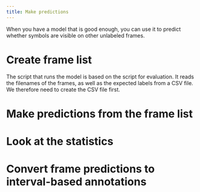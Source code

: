 ```yaml
---
title: Make predictions
---
```


When you have a model that is good enough, you can use it to predict whether
symbols are visible on other unlabeled frames.

# Create frame list

The script that runs the model is based on the script for evaluation.
It reads the filenames of the frames, as well as the expected labels from a CSV
file.
We therefore need to create the CSV file first.

# Make predictions from the frame list



# Look at the statistics



# Convert frame predictions to interval-based annotations
